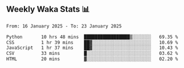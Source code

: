 ## Weekly Waka Stats 📊
<!--START_SECTION:waka-->

```txt
From: 16 January 2025 - To: 23 January 2025

Python       10 hrs 48 mins  █████████████████▒░░░░░░░   69.35 %
CSS          1 hr 39 mins    ██▓░░░░░░░░░░░░░░░░░░░░░░   10.69 %
JavaScript   1 hr 37 mins    ██▓░░░░░░░░░░░░░░░░░░░░░░   10.43 %
CSV          33 mins         █░░░░░░░░░░░░░░░░░░░░░░░░   03.62 %
HTML         20 mins         ▓░░░░░░░░░░░░░░░░░░░░░░░░   02.20 %
```

<!--END_SECTION:waka-->

<!--

Here are some ideas to get you started:

- 🔭 I’m currently working on (way to add branches committed on)
- 🌱 I’m currently learning Web Frameworks and Machine Learning! (Lisp, JS (react & angular), Python, and __)
- 💬 Ask me about ...
- 📫 How to reach me: 
- 😄 Pronouns: He/Him/His
- ⚡ Fun fact: ...

that-recsys-lab
-->
